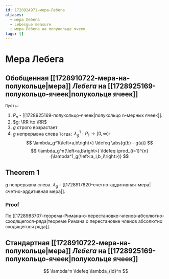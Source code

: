 ```yaml
---
id: 1728924971-мера-Лебега
aliases:
  - мера Лебега
  - Lebesgue measure
  - мера Лебега на полукольце ячеек
tags: []
---
```


# Мера Лебега
## Обобщенная [[1728910722-мера-на-полукольце|мера]] ***Лебега*** на [[1728925169-полукольцо-ячеек|полукольце ячеек]]

`Пусть:`
1. $P_n$ - [[1728925169-полукольцо-ячеек|полукольцо n-мерных ячеек]].
2. $g: \RR \to \RR$
3. $g$  строго возрастает
4. $g$  непрерывна слева
`Тогда:`
$\lambda_g^1 : P_1 \to [0, \infty):$
$$
\lambda_g^1(\left<a,b\right>) \ldefeq \abs{g(b) - g(a)}
$$
$$
\lambda_g^n(\left<a,b\right>) \ldefeq \prod_{i=1}^{n}{\lambda^1_g(\left<a_i,b_i\right>)}
$$

## Theorem 1
$g$ непрерывна слева.
$\lambda_g$ - [[1728917820-счетно-аддитивная-мера|счетно-аддитивная мера]].

### Proof
По [[1728983707-теорема-Римана-о-перестановке-членов-абсолютно-сходящегося-ряда|теореме Римана о перестановке членов абсолютно сходящегося ряда]].

## Стандартная [[1728910722-мера-на-полукольце|мера]] ***Лебега*** на [[1728925169-полукольцо-ячеек|полукольце ячеек]]
$$
\lambda^n \ldefeq \lambda_{id}^n
$$
